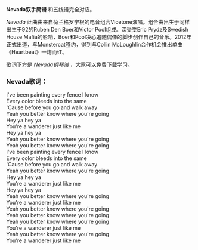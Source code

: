 

**Nevada双手简谱** 和五线谱完全对应。

_Nevada_ 此曲由来自荷兰格罗宁根的电音组合Vicetone演唱。组合由出生于同样出生于92的Ruben Den Boer和Victor
Pool组成。深受受Eric Prydz及Swedish House
Mafia的影响，Boer和Pool决心追随偶像的脚步创作自己的音乐。2012年正式出道，与Monstercat签约，得到与Collin
McLoughlin合作机会推出单曲《Heartbeat》一炮而红。

歌词下方是 _Nevada钢琴谱_ ，大家可以免费下载学习。

### Nevada歌词：

I've been painting every fence I know  
Every color bleeds into the same  
'Cause before you go and walk away  
Yeah you better know where you're going  
Hey ya hey ya  
You're a wanderer just like me  
Hey ya hey ya  
Yeah you better know where you're going  
Yeah you better know where you're going  
I've been painting every fence I know  
Every color bleeds into the same  
'Cause before you go and walk away  
Yeah you better know where you're going  
Hey ya hey ya  
You're a wanderer just like me  
Hey ya hey ya  
Yeah you better know where you're going  
You're a wanderer just like me  
Yeah you better know where you're going  
Yeah you better know where you're going  
Yeah you better know where you're going  
You're a wanderer just like me  
Yeah you better know where you're going  
You're a wanderer just like me

